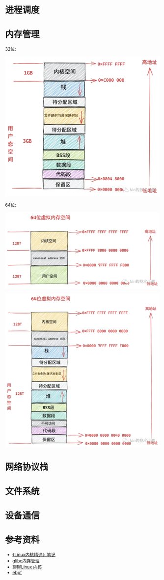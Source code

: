 
# 进程调度

# 内存管理

32位:

![linux_kernel-20250602173825-721181.png](./image/linux_kernel-20250602173825-721181.png)

64位:

![linux_kernel-20250602173826-727574.png](./image/linux_kernel-20250602173826-727574.png)

![linux_kernel-20250602180807-303879.png](./image/linux_kernel-20250602180807-303879.png)

# 网络协议栈

# 文件系统

# 设备通信

# 参考资料

- [《Linux内核精通》笔记](https://github.com/0voice/linux_kernel_wiki)
- [glibc内存管理](https://mp.weixin.qq.com/s/pdv5MMUQ9ACpeCpyGnxb1Q)
- [聊聊Linux 内核](https://mp.weixin.qq.com/mp/appmsgalbum?__biz=Mzg2MzU3Mjc3Ng==&action=getalbum&album_id=2559805446807928833&scene=173&from_msgid=&from_itemidx=&count=3&nolastread=1#wechat_redirect)
- [ebpf](https://github.com/ebpf-io/ebpf.io-website)

